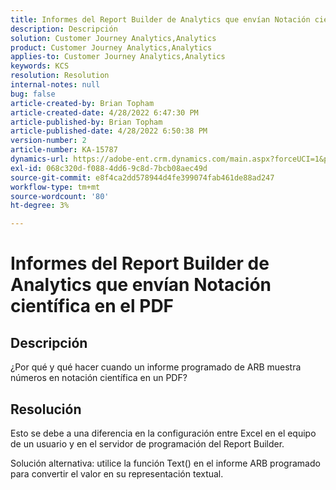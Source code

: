 ```yaml
---
title: Informes del Report Builder de Analytics que envían Notación científica en el PDF
description: Descripción
solution: Customer Journey Analytics,Analytics
product: Customer Journey Analytics,Analytics
applies-to: Customer Journey Analytics,Analytics
keywords: KCS
resolution: Resolution
internal-notes: null
bug: false
article-created-by: Brian Topham
article-created-date: 4/28/2022 6:47:30 PM
article-published-by: Brian Topham
article-published-date: 4/28/2022 6:50:38 PM
version-number: 2
article-number: KA-15787
dynamics-url: https://adobe-ent.crm.dynamics.com/main.aspx?forceUCI=1&pagetype=entityrecord&etn=knowledgearticle&id=e0a453a2-23c7-ec11-a7b6-0022480a1b03
exl-id: 068c320d-f088-4dd6-9c8d-7bcb08aec49d
source-git-commit: e8f4ca2dd578944d4fe399074fab461de88ad247
workflow-type: tm+mt
source-wordcount: '80'
ht-degree: 3%

---
```


# Informes del Report Builder de Analytics que envían Notación científica en el PDF

## Descripción


¿Por qué y qué hacer cuando un informe programado de ARB muestra números en notación científica en un PDF?


## Resolución


Esto se debe a una diferencia en la configuración entre Excel en el equipo de un usuario y en el servidor de programación del Report Builder.

Solución alternativa: utilice la función Text() en el informe ARB programado para convertir el valor en su representación textual.
